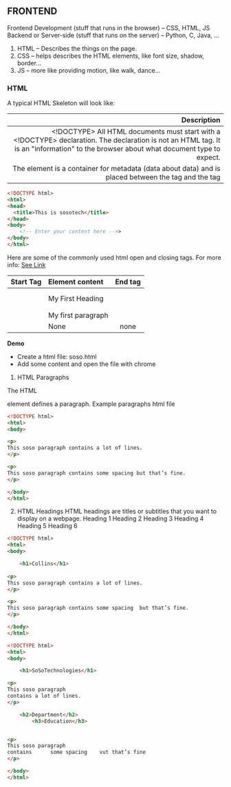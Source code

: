 ## FRONTEND
Frontend Development (stuff that runs in the browser) – CSS, HTML, JS
Backend or Server-side (stuff that runs on the server) – Python, C, Java, …

1.	HTML – Describes the things on the page. 
2.	CSS – helps describes the HTML elements, like font size, shadow, border…
3.	JS – more like providing motion, like walk, dance…

### HTML
A typical HTML Skeleton will look like:

|         Description                                                    |
|-----------------------------------------------------------------------:|
| <!DOCTYPE>  All HTML documents must start with a <!DOCTYPE> declaration. The declaration is not an HTML tag. It is an "information" to the browser about what document type to expect.
<head>  The <head> element is a container for metadata (data about data) and is placed between the <html> tag and the <body> tag   |

```html
<!DOCTYPE html>
<html>
<head>
  <title>This is sosotech</title>
</head>
<body>
    <!-- Enter your content here -->>
</body>
</html>
```

 Here are some of the commonly used html open and closing tags.
 For more info: [See Link](https://developer.mozilla.org/en-US/docs/Web/HTML/Element)

| Start Tag      |     Element content    |   End tag     |       
|----------------|:-----------------------|:-------------:|
|  <h1>          |  My First Heading      | <h1>          |                              
|  <p>           |   My first paragraph   | <p>           |                              
|  <br>          |   None                 | none          |                              
                            
****Demo****
- Create a html file:    soso.html
- Add some content and open the file with chrome

1. HTML Paragraphs

The HTML <p> element defines a paragraph.
Example paragraphs html file

```html
<!DOCTYPE html>
<html>
<body>

<p>
This soso paragraph contains a lot of lines.
</p>

<p>
This soso paragraph contains some spacing but that’s fine.
</p>

</body>
</html>
```

2. HTML Headings
HTML headings are titles or subtitles that you want to display on a webpage.
Heading 1
Heading 2
Heading 3
Heading 4
Heading 5
Heading 6


```html
<!DOCTYPE html>
<html>
<body>

    <h1>Collins</h1>
    
<p>
This soso paragraph contains a lot of lines.
</p>

<p>
This soso paragraph contains some spacing  but that’s fine.
</p>

</body>
</html>
```

```html
<!DOCTYPE html>
<html>
<body>

    <h1>SoSoTechnologies</h1>

<p>
This soso paragraph
contains a lot of lines.
</p>

    <h2>Department</h2>
        <h3>Education</h3>


<p>
This soso paragraph
contains      some spacing    vut that’s fine
</p>

</body>
</html>
```



